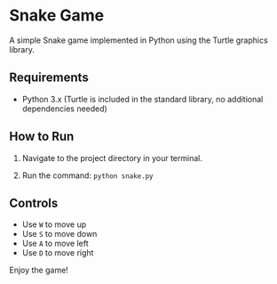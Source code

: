 # Snake Game

A simple Snake game implemented in Python using the Turtle graphics library.

## Requirements

- Python 3.x (Turtle is included in the standard library, no additional dependencies needed)

## How to Run

1. Navigate to the project directory in your terminal.

2. Run the command: `python snake.py`

## Controls

- Use `W` to move up
- Use `S` to move down
- Use `A` to move left
- Use `D` to move right

Enjoy the game! 